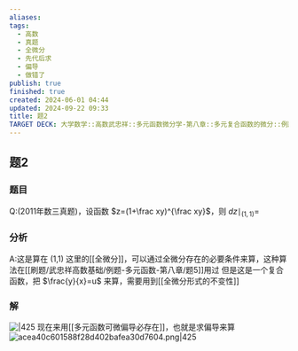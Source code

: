 ```yaml
---
aliases: 
tags:
  - 高数
  - 真题
  - 全微分
  - 先代后求
  - 偏导
  - 做错了
publish: true
finished: true
created: 2024-06-01 04:44
updated: 2024-09-22 09:33
title: 题2
TARGET DECK: 大学数学::高数武忠祥::多元函数微分学-第八章::多元复合函数的微分::例题八-多元复合函数::题2
---
```

## 题2 
### 题目
Q:(2011年数三真题)，设函数 $z=(1+\frac xy)^{\frac xy}$，则 $dz\mid_{(1,1)}=$
### 分析
A:这是算在 (1,1) 这里的[[全微分]]，可以通过全微分存在的必要条件来算，这种算法在[[刷题/武忠祥高数基础/例题-多元函数-第八章/题5]]用过
但是这是一个复合函数，把 $\frac{y}{x}=u$ 来算，需要用到[[全微分形式的不变性]]
### 解
![|425](https://img.hwenyi.live/202404251509962.webp)
现在来用[[多元函数可微偏导必存在]]，也就是求偏导来算
![acea40c601588f28d402bafea30d7604.png|425](https://img.hwenyi.live/202404251550627.webp)

